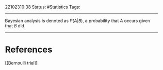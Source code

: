 22102310:38
Status:  #Statistics
Tags: 

---
Bayesian analysis is denoted as $P(A|B)$, a probability that $A$ occurs given that $B$ did.

---
# References
[[Bernoulli trial]] 